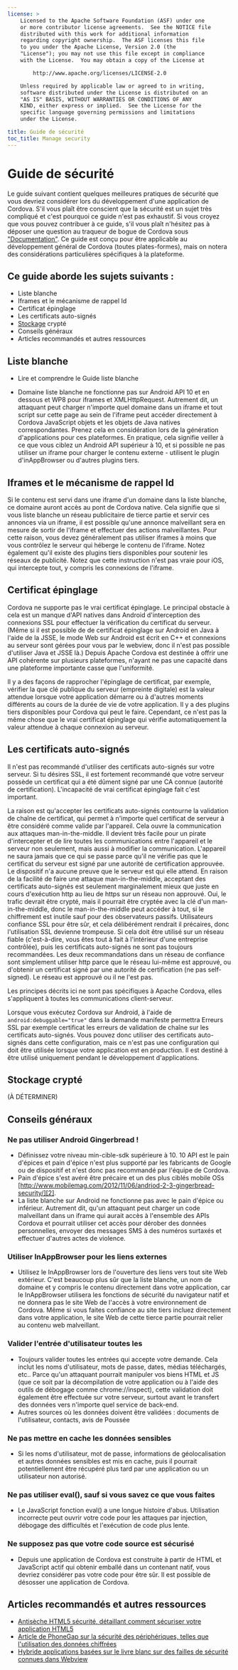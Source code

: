 ```yaml
---
license: >
    Licensed to the Apache Software Foundation (ASF) under one
    or more contributor license agreements.  See the NOTICE file
    distributed with this work for additional information
    regarding copyright ownership.  The ASF licenses this file
    to you under the Apache License, Version 2.0 (the
    "License"); you may not use this file except in compliance
    with the License.  You may obtain a copy of the License at

        http://www.apache.org/licenses/LICENSE-2.0

    Unless required by applicable law or agreed to in writing,
    software distributed under the License is distributed on an
    "AS IS" BASIS, WITHOUT WARRANTIES OR CONDITIONS OF ANY
    KIND, either express or implied.  See the License for the
    specific language governing permissions and limitations
    under the License.

title: Guide de sécurité
toc_title: Manage security
---
```


# Guide de sécurité

Le guide suivant contient quelques meilleures pratiques de sécurité que vous devriez considérer lors du développement d'une application de Cordova. S'il vous plaît être conscient que la sécurité est un sujet très compliqué et c'est pourquoi ce guide n'est pas exhaustif. Si vous croyez que vous pouvez contribuer à ce guide, s'il vous plaît n'hésitez pas à déposer une question au traqueur de bogue de Cordova sous ["Documentation"][1]. Ce guide est conçu pour être applicable au développement général de Cordova (toutes plates-formes), mais on notera des considérations particulières spécifiques à la plateforme.

 [1]: https://issues.apache.org/jira/browse/CB/component/12316407

## Ce guide aborde les sujets suivants :

*   Liste blanche
*   Iframes et le mécanisme de rappel Id
*   Certificat épinglage
*   Les certificats auto-signés
*   [Stockage](../../../cordova/storage/storage.html) crypté
*   Conseils généraux
*   Articles recommandés et autres ressources

## Liste blanche

*   Lire et comprendre le Guide liste blanche

*   Domaine liste blanche ne fonctionne pas sur Android API 10 et en dessous et WP8 pour iframes et XMLHttpRequest. Autrement dit, un attaquant peut charger n'importe quel domaine dans un iframe et tout script sur cette page au sein de l'iframe peut accéder directement à Cordova JavaScript objets et les objets de Java natives correspondantes. Prenez cela en considération lors de la génération d'applications pour ces plateformes. En pratique, cela signifie veiller à ce que vous ciblez un Android API supérieur à 10, et si possible ne pas utiliser un iframe pour charger le contenu externe - utilisent le plugin d'inAppBrowser ou d'autres plugins tiers.

## Iframes et le mécanisme de rappel Id

Si le contenu est servi dans une iframe d'un domaine dans la liste blanche, ce domaine auront accès au pont de Cordova native. Cela signifie que si vous liste blanche un réseau publicitaire de tierce partie et servir ces annonces via un iframe, il est possible qu'une annonce malveillant sera en mesure de sortir de l'iframe et effectuer des actions malveillantes. Pour cette raison, vous devez généralement pas utiliser iframes à moins que vous contrôlez le serveur qui héberge le contenu de l'iframe. Notez également qu'il existe des plugins tiers disponibles pour soutenir les réseaux de publicité. Notez que cette instruction n'est pas vraie pour iOS, qui intercepte tout, y compris les connexions de l'iframe.

## Certificat épinglage

Cordova ne supporte pas le vrai certificat épinglage. Le principal obstacle à cela est un manque d'API natives dans Android d'interception des connexions SSL pour effectuer la vérification du certificat du serveur. (Même si il est possible de de certificat épinglage sur Android en Java à l'aide de la JSSE, le mode Web sur Android est écrit en C++ et connexions au serveur sont gérées pour vous par le webview, donc il n'est pas possible d'utiliser Java et JSSE là.) Depuis Apache Cordova est destinée à offrir une API cohérente sur plusieurs plateformes, n'ayant ne pas une capacité dans une plateforme importante casse que l'uniformité.

Il y a des façons de rapprocher l'épinglage de certificat, par exemple, vérifier la que clé publique du serveur (empreinte digitale) est la valeur attendue lorsque votre application démarre ou à d'autres moments différents au cours de la durée de vie de votre application. Il y a des plugins tiers disponibles pour Cordova qui peut le faire. Cependant, ce n'est pas la même chose que le vrai certificat épinglage qui vérifie automatiquement la valeur attendue à chaque connexion au serveur.

## Les certificats auto-signés

Il n'est pas recommandé d'utiliser des certificats auto-signés sur votre serveur. Si tu désires SSL, il est fortement recommandé que votre serveur possède un certificat qui a été dûment signé par une CA connue (autorité de certification). L'incapacité de vrai certificat épinglage fait c'est important.

La raison est qu'accepter les certificats auto-signés contourne la validation de chaîne de certificat, qui permet à n'importe quel certificat de serveur à être considéré comme valide par l'appareil. Cela ouvre la communication aux attaques man-in-the-middle. Il devient très facile pour un pirate d'intercepter et de lire toutes les communications entre l'appareil et le serveur non seulement, mais aussi à modifier la communication. L'appareil ne saura jamais que ce qui se passe parce qu'il ne vérifie pas que le certificat du serveur est signé par une autorité de certification approuvée. Le dispositif n'a aucune preuve que le serveur est qui elle attend. En raison de la facilité de faire une attaque man-in-the-middle, acceptant des certificats auto-signés est seulement marginalement mieux que juste en cours d'exécution http au lieu de https sur un réseau non approuvé. Oui, le trafic devrait être crypté, mais il pourrait être cryptée avec la clé d'un man-in-the-middle, donc le man-in-the-middle peut accéder à tout, si le chiffrement est inutile sauf pour des observateurs passifs. Utilisateurs confiance SSL pour être sûr, et cela délibérément rendrait il précaires, donc l'utilisation SSL devienne trompeuse. Si cela doit être utilisé sur un réseau fiable (c'est-à-dire, vous êtes tout à fait à l'intérieur d'une entreprise contrôlée), puis les certificats auto-signés ne sont pas toujours recommandées. Les deux recommandations dans un réseau de confiance sont simplement utiliser http parce que le réseau lui-même est approuvé, ou d'obtenir un certificat signé par une autorité de certification (ne pas self-signed). Le réseau est approuvé ou il ne l'est pas.

Les principes décrits ici ne sont pas spécifiques à Apache Cordova, elles s'appliquent à toutes les communications client-serveur.

Lorsque vous exécutez Cordova sur Android, à l'aide de `android:debuggable="true"` dans la demande manifeste permettra Erreurs SSL par exemple certificat les erreurs de validation de chaîne sur les certificats auto-signés. Vous pouvez donc utiliser des certificats auto-signés dans cette configuration, mais ce n'est pas une configuration qui doit être utilisée lorsque votre application est en production. Il est destiné à être utilisé uniquement pendant le développement d'applications.

## Stockage crypté

(À DÉTERMINER)

## Conseils généraux

### Ne pas utiliser Android Gingerbread !

*   Définissez votre niveau min-cible-sdk supérieure à 10. 10 API est le pain d'épices et pain d'épice n'est plus supporté par les fabricants de Google ou de dispositif et n'est donc pas recommandé par l'équipe de Cordova. 
*   Pain d'épice s'est avéré être précaire et un des plus ciblés mobile OSs [http://www.mobilemag.com/2012/11/06/andriod-2-3-gingerbread-security/][2]. 
*   La liste blanche sur Android ne fonctionne pas avec le pain d'épice ou inférieur. Autrement dit, qu'un attaquant peut charger un code malveillant dans un iframe qui aurait accès à l'ensemble des APIs Cordova et pourrait utiliser cet accès pour dérober des données personnelles, envoyer des messages SMS à des numéros surtaxés et effectuer d'autres actes de violence. 

 [2]: http://bgr.com/2012/11/06/android-security-gingerbread-malware/

### Utiliser InAppBrowser pour les liens externes

*   Utilisez le InAppBrowser lors de l'ouverture des liens vers tout site Web extérieur. C'est beaucoup plus sûr que la liste blanche, un nom de domaine et y compris le contenu directement dans votre application, car le InAppBrowser utilisera les fonctions de sécurité du navigateur natif et ne donnera pas le site Web de l'accès à votre environnement de Cordova. Même si vous faites confiance au site tiers incluez directement dans votre application, le site Web de cette tierce partie pourrait relier au contenu web malveillant. 

### Valider l'entrée d'utilisateur toutes les

*   Toujours valider toutes les entrées qui accepte votre demande. Cela inclut les noms d'utilisateur, mots de passe, dates, médias téléchargés, etc.. Parce qu'un attaquant pourrait manipuler vos biens HTML et JS (que ce soit par la décompilation de votre application ou à l'aide des outils de débogage comme chrome://inspect), cette validation doit également être effectuée sur votre serveur, surtout avant le transfert des données vers n'importe quel service de back-end. 
*   Autres sources où les données doivent être validées : documents de l'utilisateur, contacts, avis de Poussée

### Ne pas mettre en cache les données sensibles

*   Si les noms d'utilisateur, mot de passe, informations de géolocalisation et autres données sensibles est mis en cache, puis il pourrait potentiellement être récupéré plus tard par une application ou un utilisateur non autorisé.

### Ne pas utiliser eval(), sauf si vous savez ce que vous faites

*   Le JavaScript fonction eval() a une longue histoire d'abus. Utilisation incorrecte peut ouvrir votre code pour les attaques par injection, débogage des difficultés et l'exécution de code plus lente. 

### Ne supposez pas que votre code source est sécurisé

*   Depuis une application de Cordova est construite à partir de HTML et JavaScript actif qui obtenir emballé dans un contenant natif, vous devriez considérer pas votre code pour être sûr. Il est possible de désosser une application de Cordova. 

## Articles recommandés et autres ressources

*   [Antisèche HTML5 sécurité, détaillant comment sécuriser votre application HTML5][3]
*   [Article de PhoneGap sur la sécurité des périphériques, telles que l'utilisation des données chiffrées][4]
*   [Hybride applications basées sur le livre blanc sur des failles de sécurité connues dans Webview][5]

 [3]: https://www.owasp.org/index.php/HTML5_Security_Cheat_Sheet
 [4]: https://github.com/phonegap/phonegap/wiki/Platform-Security
 [5]: http://www.cis.syr.edu/~wedu/Research/paper/webview_acsac2011.pdf